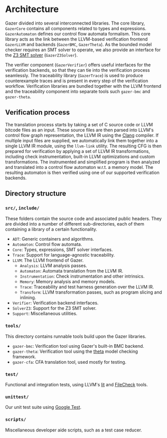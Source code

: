 # Architecture

Gazer divided into several interconnected libraries.
The core library, `GazerCore` contains all components related to types and expressions. `GazerAutomaton` defines our control flow automata formalism.
This core library acts as the link between the LLVM-based verification frontend `GazerLLVM` and backends (`GazerBMC`, `GazerTheta`).
As the bounded model checker requires an SMT solver to operate,
we also provide an interface for the [Z3 SMT solver](https://github.com/Z3Prover/z3) (`GazerZ3Solver`).

The verifier component (`GazerVerifier`) offers useful interfaces for the verification backends, so that they can tie into the verification process seamlessly.
The traceability library (`GazerTrace`) is used to produce counterexample traces and is present in every step of the verification workflow.
Verification libraries are bundled together with the LLVM frontend and the traceability component into separate tools such `gazer-bmc` and `gazer-theta`.

## Verification process
The translation process starts by taking a set of C source code or LLVM bitcode files as an input.
These source files are then parsed into LLVM's control flow graph representation, the LLVM IR using the [Clang](http://clang.llvm.org/) compiler.
If multiple input files are supplied, we automatically link them together into a single LLVM IR module, using the `llvm-link` utility.
The resulting CFG is then prepared for verification by applying a set of LLVM IR transformations, including check instrumentation, built-in LLVM optimizations and custom transformations.
The instrumented and simplified program is then analyzed and translated into a control flow automaton w.r.t. a memory model.
The resulting automaton is then verified using one of our supported verification backends.

## Directory structure

### `src/`, `include/`
These folders contain the source code and associated public headers.
They are divided into a number of different sub-directories, each of them containing a library of a certain functionality.

* `ADT`: Generic containers and algorithms.
* `Automaton`: Control flow automata.
* `Core`: Types, expressions, SMT solver interfaces.
* `Trace`: Support for language-agnostic traceability.
* `LLVM`: The LLVM frontend of Gazer.
    * `Analysis`: LLVM analysis passes.
    * `Automaton`: Automata translation from the LLVM IR.
    * `Instrumentation`: Check instrumentation and other intrinsics.
    * `Memory`: Memory analysis and memory models.
    * `Trace`: Traceability and test harness generation over the LLVM IR.
    * `Transform`: LLVM transformation passes, such as program slicing and inlining.
* `Verifier`: Verification backend interfaces.
* `SolverZ3`: Support for the Z3 SMT solver.
* `Support`: Miscellaneous utilities.

### `tools/`
This directory contains runnable tools build upon the Gazer libraries.
* `gazer-bmc`: Verification tool using Gazer's built-in BMC backend.
* `gazer-theta`: Verification tool using the [theta](https://github.com/ftsrg/theta) model checking framework.
* `gazer-cfa`: CFA translation tool, used mostly for testing.

### `test/`
Functional and integration tests, using LLVM's [lit](https://llvm.org/docs/CommandGuide/lit.html) and [FileCheck](https://llvm.org/docs/CommandGuide/FileCheck.html) tools.

### `unittest/`
Our unit test suite using [Google Test](https://github.com/google/googletest).

### `scripts/`
Miscellaneous developer aide scripts, such as a test case reducer.
